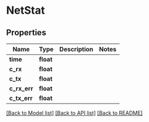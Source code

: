 # NetStat


## Properties

Name | Type | Description | Notes
------------ | ------------- | ------------- | -------------
**time** | **float** |  | 
**c_rx** | **float** |  | 
**c_tx** | **float** |  | 
**c_rx_err** | **float** |  | 
**c_tx_err** | **float** |  | 

[[Back to Model list]](../README.md#models) [[Back to API list]](../README.md#api-endpoints) [[Back to README]](../README.md)


